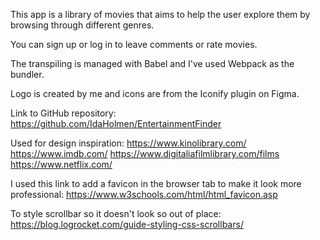 This app is a library of movies that aims to help the user explore them by browsing through different genres.

You can sign up or log in to leave comments or rate movies.

The transpiling is managed with Babel and I've used Webpack as the bundler.

Logo is created by me and icons are from the Iconify plugin on Figma.

Link to GitHub repository:
https://github.com/IdaHolmen/EntertainmentFinder

Used for design inspiration:
https://www.kinolibrary.com/
https://www.imdb.com/
https://www.digitaliafilmlibrary.com/films
https://www.netflix.com/

I used this link to add a favicon in the browser tab to make it look more professional:
https://www.w3schools.com/html/html_favicon.asp

To style scrollbar so it doesn't look so out of place:
https://blog.logrocket.com/guide-styling-css-scrollbars/

